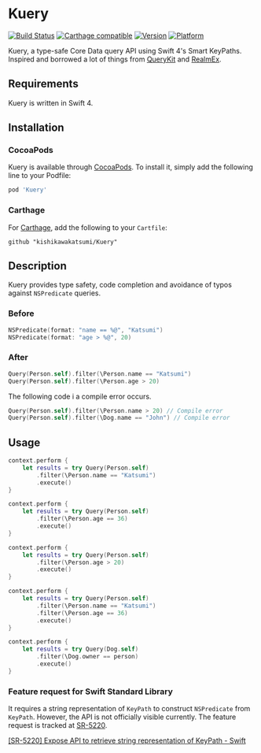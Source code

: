 # Kuery

[![Build Status](https://www.bitrise.io/app/6c18477b4b7fa507/status.svg?token=YawzB8weVKp_uqJ-DhdkXg)](https://www.bitrise.io/app/6c18477b4b7fa507)
[![Carthage compatible](https://img.shields.io/badge/Carthage-compatible-4BC51D.svg?style=flat)](https://github.com/Carthage/Carthage)
[![Version](https://img.shields.io/cocoapods/v/Kuery.svg)](https://cocoapods.org/pods/Kuery)
[![Platform](https://img.shields.io/cocoapods/p/Kuery.svg)](https://cocoapods.org/pods/Kuery)

Kuery, a type-safe Core Data query API using Swift 4's Smart KeyPaths. Inspired and borrowed a lot of things from [QueryKit](https://github.com/QueryKit/QueryKit) and [RealmEx](https://github.com/koher/RealmEx).

## Requirements
Kuery is written in Swift 4.

## Installation

### CocoaPods
Kuery is available through [CocoaPods](https://cocoapods.org). To install
it, simply add the following line to your Podfile:

```ruby
pod 'Kuery'
```

### Carthage
For [Carthage](https://github.com/Carthage/Carthage), add the following to your `Cartfile`:

```ogdl
github "kishikawakatsumi/Kuery"
```

## Description

Kuery provides type safety, code completion and avoidance of typos against `NSPredicate` queries.

### Before

```swift
NSPredicate(format: "name == %@", "Katsumi")
NSPredicate(format: "age > %@", 20)
```

### After

```swift
Query(Person.self).filter(\Person.name == "Katsumi")
Query(Person.self).filter(\Person.age > 20)
```

The following code i a compile error occurs.

```swift
Query(Person.self).filter(\Person.name > 20) // Compile error
Query(Person.self).filter(\Dog.name == "John") // Compile error
```

## Usage

```Swift
context.perform {
    let results = try Query(Person.self)
        .filter(\Person.name == "Katsumi")
        .execute()
}
```

```Swift
context.perform {
    let results = try Query(Person.self)
        .filter(\Person.age == 36)
        .execute()
}
```

```Swift
context.perform {
    let results = try Query(Person.self)
        .filter(\Person.age > 20)
        .execute()
}
```

```Swift
context.perform {
    let results = try Query(Person.self)
        .filter(\Person.name == "Katsumi")
        .filter(\Person.age == 36)
        .execute()
}
```

```Swift
context.perform {
    let results = try Query(Dog.self)
        .filter(\Dog.owner == person)
        .execute()
}
```

### Feature request for Swift Standard Library
 
It requires a string representation of `KeyPath` to construct `NSPredicate` from `KeyPath`. However, the API is not officially visible currently. The feature request is tracked at [SR-5220](https://bugs.swift.org/browse/SR-5220).

[[SR-5220] Expose API to retrieve string representation of KeyPath - Swift](https://bugs.swift.org/browse/SR-5220)
